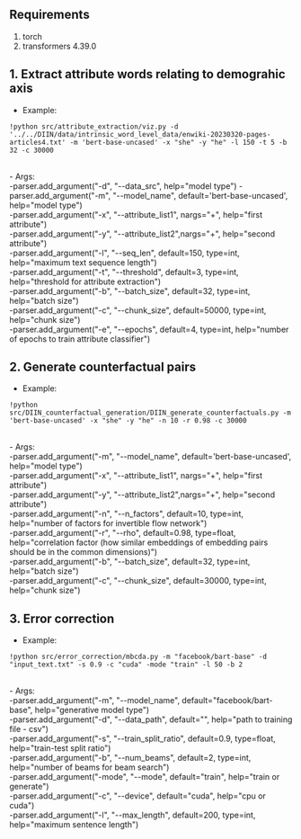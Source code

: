 ## Requirements
1. torch
2. transformers 4.39.0

## 1. Extract attribute words relating to demograhic axis
- Example:
```
!python src/attribute_extraction/viz.py -d '../../DIIN/data/intrinsic_word_level_data/enwiki-20230320-pages-articles4.txt' -m 'bert-base-uncased' -x "she" -y "he" -l 150 -t 5 -b 32 -c 30000
```
<br/>
- Args: <br/>
-parser.add_argument("-d", "--data_src", help="model type")
-parser.add_argument("-m", "--model_name", default='bert-base-uncased', help="model type") <br/>
-parser.add_argument("-x", "--attribute_list1", nargs="+", help="first attribute") <br/>
-parser.add_argument("-y", "--attribute_list2",nargs="+", help="second attribute") <br/>
-parser.add_argument("-l", "--seq_len", default=150, type=int, help="maximum text sequence length") <br/>
-parser.add_argument("-t", "--threshold", default=3, type=int, help="threshold for attribute extraction") <br/>
-parser.add_argument("-b", "--batch_size", default=32, type=int, help="batch size") <br/>
-parser.add_argument("-c", "--chunk_size", default=50000, type=int, help="chunk size") <br/>
-parser.add_argument("-e", "--epochs", default=4, type=int, help="number of epochs to train attribute classifier") <br/>



## 2. Generate counterfactual pairs
- Example:
```
!python src/DIIN_counterfactual_generation/DIIN_generate_counterfactuals.py -m 'bert-base-uncased' -x "she" -y "he" -n 10 -r 0.98 -c 30000
```
<br/>
- Args: <br/>
-parser.add_argument("-m", "--model_name", default='bert-base-uncased', help="model type") <br/>
-parser.add_argument("-x", "--attribute_list1", nargs="+", help="first attribute") <br/>
-parser.add_argument("-y", "--attribute_list2",nargs="+", help="second attribute") <br/>
-parser.add_argument("-n", "--n_factors", default=10, type=int, help="number of factors for invertible flow network") <br/>
-parser.add_argument("-r", "--rho", default=0.98, type=float, help="correlation factor (how similar embeddings of embedding pairs should be in the common dimensions)") <br/>
-parser.add_argument("-b", "--batch_size", default=32, type=int, help="batch size") <br/>
-parser.add_argument("-c", "--chunk_size", default=30000, type=int, help="chunk size") <br/>




## 3. Error correction
- Example:
```
!python src/error_correction/mbcda.py -m "facebook/bart-base" -d "input_text.txt" -s 0.9 -c "cuda" -mode "train" -l 50 -b 2
```
<br/>
- Args: <br/>
-parser.add_argument("-m", "--model_name", default="facebook/bart-base", help="generative model type") <br/>
-parser.add_argument("-d", "--data_path", default="", help="path to training file - csv") <br/>
-parser.add_argument("-s", "--train_split_ratio", default=0.9, type=float, help="train-test split ratio") <br/>
-parser.add_argument("-b", "--num_beams", default=2, type=int, help="number of beams for beam search") <br/>
-parser.add_argument("-mode", "--mode", default="train", help="train or generate") <br/>
-parser.add_argument("-c", "--device", default="cuda", help="cpu or cuda") <br/>
-parser.add_argument("-l", "--max_length", default=200, type=int, help="maximum sentence length") <br/>

